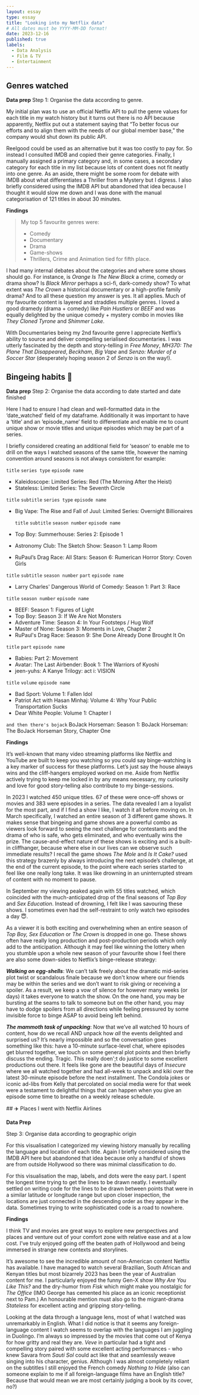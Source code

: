 ```yaml
---
layout: essay
type: essay
title: "Looking into my Netflix data"
# All dates must be YYYY-MM-DD format!
date: 2023-12-16
published: true
labels:
  - Data Analysis
  - Film & TV
  - Entertainment
---
```


## Genres watched

**Data prep**
Step 1: Organise the data according to genre.

My initial plan was to use an official Netflix API to pull the genre values for each title in my watch history but it turns out	there is no API because apparently, Netflix put out a statement saying that “To better focus our efforts and to align them with the needs of our global member base,” the company would shut down its public API. 

Reelgood could be used as an alternative but it was too costly to pay for. So instead I consulted IMDB and copied their genre categories. Finally, I manually assigned a primary category and, in some cases, a secondary category for each title in my list because lots of content does not fit neatly into one genre. As an aside, there might be some room for debate with IMDB about what differentiates a Thriller from a Mystery but I digress. I also briefly considered using the IMDB API but abandoned that idea because I thought it would slow me down and I was done with the manual categorisation of 121 titles in about 30 minutes.

**Findings**

> My top 5 favourite genres were:
> - Comedy
> -  Documentary
> -  Drama
> -  Game-shows
> -  Thrillers, Crime and Animation tied for fifth place. 

I had many internal debates about the categories and where some shows should go. For instance, is _Orange Is The New Black_ a crime, comedy or drama show? Is _Black Mirror_ perhaps a sci-fi, dark-comedy show? To what extent was _The Crown_ a historical documentary or a high-profile family drama? And to all these question my answer is yes. It all applies. Much of my favourite content is layered and straddles multiple genres. I loved a good dramedy (drama + comedy) like _Pain Hustlers_ or _BEEF_ and was equally delighted by the unique comedy + mystery combo in movies like _They Cloned Tyrone_ and _Shimmer Lake_. 

With Documentaries being my 2nd favourite genre I appreciate Netflix’s ability to source and deliver compelling serialised documentaries. I was utterly fascinated by the depth and story-telling in _Free Money_, _MH370: The Plane That Disappeared_, _Beckham_, _Big Vape_ and _Senzo: Murder of a Soccer Star_ (desperately hoping season 2 of _Senzo_ is on the way!).

## Bingeing habits 🍿

**Data prep**
Step 2: Organise the data according to date started and date finished

Here I had to ensure I had clean and well-formatted data in the ‘date_watched’ field of my dataframe. Additionally it was important to have a ‘title’ and an ‘episode_name’ field to differentiate and enable me to count unique show or movie titles and unique episodes which may be part of a series. 

I briefly considered creating an additional field for ‘season’ to enable me to drill on the ways I watched seasons of the same title, however the naming convention around seasons is not always consistent for example:

`title` `series type` `episode name`
- Kaleidoscope: Limited Series: Red (The Morning After the Heist)
- Stateless: Limited Series: The Seventh Circle

`title` `subtitle` `series type` `episode name`
- Big Vape: The Rise and Fall of Juul: Limited Series: Overnight Billionaires
  
  `title` `subtitle` `season number` `episode name`
- Top Boy: Summerhouse: Series 2: Episode 1
- Astronomy Club: The Sketch Show: Season 1: Lamp Room
- RuPaul’s Drag Race: All Stars: Season 6: Rumerican Horror Story: Coven Girls

`title` `subtitle` `season number` `part` `episode name`
- Larry Charles' Dangerous World of Comedy: Season 1: Part 3: Race

`title` `season number` `episode name`
- BEEF: Season 1: Figures of Light
- Top Boy: Season 3: If We Are Not Monsters
- Adventure Time: Season 4: In Your Footsteps / Hug Wolf
- Master of None: Season 3: Moments in Love, Chapter 2
- RuPaul's Drag Race: Season 9: She Done Already Done Brought It On

`title` `part` `episode name`
- Babies: Part 2: Movement
- Avatar: The Last Airbender: Book 1: The Warriors of Kyoshi
- jeen-yuhs: A Kanye Trilogy: act i: VISION

`title` `volume` `episode name` 
- Bad Sport: Volume 1: Fallen Idol
- Patriot Act with Hasan Minhaj: Volume 4: Why Your Public Transportation Sucks
- Dear White People: Volume 1: Chapter I

`and then there's bojack`
BoJack Horseman: Season 1: BoJack Horseman: The BoJack Horseman Story, Chapter One


**Findings**

It’s well-known that many video streaming platforms like Netflix and YouTube are built to keep you watching so you could say binge-watching is a key marker of success for these platforms. Let’s just say the house always wins and the cliff-hangers employed worked on me. Aside from Netflix actively trying to keep me locked in by any means necessary, my curiosity and love for good story-telling also contribute to my binge-sessions.

In 2023 I watched 450 unique titles. 67 of these were once-off shows or movies and 383 were episodes in a series. The data revealed I am a loyalist for the most part, and if I find a show I like, I watch it all before moving on. In March specifically, I watched an entire season of 3 different game shows. It makes sense that bingeing and game shows are a powerful combo as viewers look forward to seeing the next challenge for contestants and the drama of who is safe, who gets eliminated, and who eventually wins the prize. The cause-and-effect nature of these shows is exciting and is a built-in cliffhanger, because where else in our lives can we observe such immediate results? I recall the game shows _The Mole_ and _Is It Cake?_ used this strategy brazenly by always introducing the next episode’s challenge, at the end of the current episode, to the point where each  series started to feel like one really long take. It was like drowning in an uninterrupted stream of content with no moment to pause.

In September my viewing peaked again with 55 titles watched, which coincided with the much-anticipated drop of the final seasons of _Top Boy_ and _Sex Education_. Instead of drowning, I felt like I was savouring these shows. I sometimes even had the self-restraint to only watch two episodes a day 😇.

As a viewer it is both exciting and overwhelming when an entire season of _Top Boy, Sex Education_ or _The Crown_ is dropped in one go. These shows often have really long production and post-production periods which only add to the anticipation. Although it may feel like winning the lottery when you stumble upon a whole new season of your favourite show I feel there are also some down-sides to Netflix’s binge-release strategy:

**_Walking on egg-shells_**: We can’t talk freely about the dramatic mid-series plot twist or scandalous finale because we don't know where our friends may be within the series and we don’t want to risk giving or receiving a spoiler. As a result, we keep a vow of silence for however many weeks (or days) it takes everyone to watch the show. On the one hand, you may be bursting at the seams to talk to someone but on the other hand, you may have to dodge spoilers from all directions while feeling pressured by some invisible force to binge ASAP to avoid being left behind.

**_The mammoth task of unpacking_**: Now that we’ve all watched 10 hours of content, how do we recall AND unpack how _all_ the events delighted and surprised us? It’s nearly impossible and so the conversation goes something like this: have a 10-minute surface-level chat, where episodes get blurred together, we touch on some general plot points and then briefly discuss the ending. Tragic. This really doen';t do justice to some excellent productions out there. It feels like gone are the beautiful days of _Insecure_ where we all watched together and had all-week to unpack and kiki over the latest 30-minute episode before the next installment. The Condola jokes or iconic ad-libs from Kelly that percolated on social media were for that week were a testament to delightful things that can happen when you give an episode some time to breathe on a weekly release schedule. 


​​## ✈️ Places I went with Netflix Airlines

**Data Prep**

Step 3: Organise data according to geographic origin

For this visualisation I categorized my viewing history manually by recalling the language and location of each title. Again I briefly considered using the IMDB API here but abandoned that idea because only a handful of shows are from outside Hollywood so there was minimal classification to do.

For this visualisation the map, labels, and dots were the easy part. I spent the longest time trying to get the lines to be drawn neatly. I eventually settled on writing code for the lines to be drawn between points that were in a similar latitude or longitude range but upon closer inspection, the locations are just connected in the descending order as they appear in the data. Sometimes trying to write sophisticated code is a road to nowhere.

**Findings**

I think TV and movies are great ways to explore new perspectives and places and venture out of your comfort zone with relative ease and at a low cost. I’ve truly enjoyed going off the beaten path of Hollywood and being immersed in strange new contexts and storylines. 

It’s awesome to see the incredible amount of non-American content Netflix has available. I have managed to watch several Brazilian, South African and Kenyan titles but most bizarrely 2023 has been the year of Australian content for me. I particularly enjoyed the funny Gen-X show _Why Are You Like This?_ and the dry-humor from _Fisk_ which might make you nostalgic for _The Office_ (IMO George has cemented his place as an iconic receptionist next to Pam.) An honourable mention must also go to the migrant-drama _Stateless_ for excellent acting and gripping story-telling. 

Looking at the data through a language lens, most of what I watched was unremarkably in English. What I did notice is that it seems any foreign-language content I watch seems to overlap with the languages I am juggling in Duolingo. I’m always so impressed by the movies that come out of Kenya for how gritty and real they are. _Veve_ in particular had a tight and compelling story paired with some excellent acting performances - who knew Savara from _Sauti Sol_ could act like that and seamlessly weave singing into his character, genius.  Although I was almost completely reliant on the subtitles I still enjoyed the French comedy _Nothing to Hide_ (also can someone explain to me if all foreign-language films have an English title? Because that would mean we are most certainly judging a book by its cover, no?)

